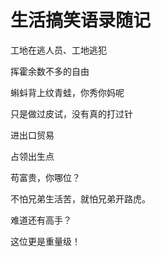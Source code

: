 # 生活搞笑语录随记


工地在逃人员、工地逃犯

挥霍余数不多的自由

蝌蚪背上纹青蛙，你秀你妈呢

只是做过皮试，没有真的打过针

进出口贸易

占领出生点

苟富贵，你哪位？

不怕兄弟生活苦，就怕兄弟开路虎。

难道还有高手？

这位更是重量级！

